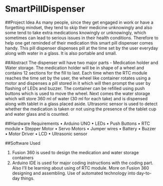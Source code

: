 # SmartPillDispenser

##Project Idea
As many people, since they get engaged in work or have a forgetting mindset, they tend to skip
their medicine unknowingly and also some tend to take extra medications knowingly or
unknowingly, which sometimes can lead to serious issues in their health conditions. Therefore to
help one get reminded of their medication this smart pill dispenser comes handy. This pill
dispenser dispenses pill at the time set by the user everyday along with water in a glass. It is also
portable and small.

##Abstract
The dispenser will have two major parts - Medication holder and Water storage. The medication
holder will be in shape of a wheel and contains 12 sections for the fill to last. Each time when the
RTC module reaches the time set by the user, the wheel like container rotates using a motor and
dispenses a pill stored in it which will then prompt the user by flashing of LEDs and buzzer. The
container can be refilled using push buttons which is used to move the wheel. Next comes the
water storage which will store 360 ml of water (30 ml for each take) and is dispensed along with
tablet in a glass placed aside. Ultrasonic sensor is used to detect whether the medication is taken
or not using the presence of the tablet cup and water glass and is counted.

##Hardware Requirements
• Arduino UNO
• LEDs
• Push Buttons
• RTC module
• Stepper Motor
• Servo Motors
• Jumper wires
• Battery
• Buzzer
• Motor Driver
• LCD
• Ultrasonic sensor

##Software Used
1) Fusion 360 is used to design the medication and water storage containers
2) Arduino IDE is used for major coding instructions
with the coding part. Also I’ll be learning about using of RTC module. More on Fusion 360
designing and assembling. Use of automated technology into day-to-day things.
